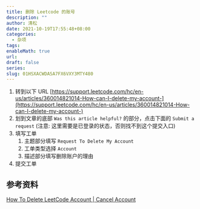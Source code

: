 ```yaml
---
title: 删除 Leetcode 的账号
description: ""
author: 清松
date: 2021-10-19T17:55:48+08:00
categories:
  - 杂项
tags: 
enableMath: true
url: 
draft: false
series: 
slug: 01HSXACWDASA7FX6VXY3MTY480
---
```

1. 转到以下 URL  [https://support.leetcode.com/hc/en-us/articles/360014821014-How-can-I-delete-my-account-](https://support.leetcode.com/hc/en-us/articles/360014821014-How-can-I-delete-my-account-)  
2. 划到文章的底部 `Was this article helpful?` 的部分，点击下面的 `Submit a request` (注意: 这里需要是已登录的状态，否则找不到这个提交入口)  
3. 填写工单
    1. 主题部分填写 `Request To Delete My Account`  
    2. 工单类型选择 `Account`  
    3. 描述部分填写删除账户的理由
4. 提交工单

## 参考资料
[How To Delete LeetCode Account | Cancel Account](https://www.loginhit.com.ng/how-to-delete-leetcode-account-cancel-account/)    

